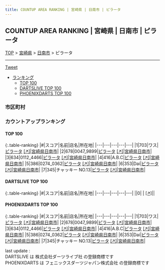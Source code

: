 ```yaml
---
title: COUNTUP AREA RANKING | 宮崎県 | 日南市 | ピラータ
---
```

## COUNTUP AREA RANKING | 宮崎県 | 日南市 | ピラータ

[TOP](/darts/rank/) > [宮崎県](/darts/rank/宮崎県/) > [日南市](/darts/rank/宮崎県/日南市/) > ピラータ

___

<a href="https://twitter.com/share?ref_src=twsrc%5Etfw" data-text="COUNTUP AREA RANKING | 宮崎県日南市ピラータ" class="twitter-share-button" data-hashtags="DARTSLIVE,PHOENIXDARTS,darts,ダーツ" data-show-count="false">Tweet</a>

* [ランキング](#カウントアップランキング)
    * [TOP 100](#top-100)
    * [DARTSLIVE TOP 100](#dartslive-top-100)
    * [PHOENIXDARTS TOP 100](#phoenixdarts-top-100)

### 市区町村

<ul>

</ul>

### カウントアップランキング

#### TOP 100



{:.table-ranking}
|#|スコア|名前|店名|所在地|
|---|---|---|---|---|
|1|703|<span class="rank-name-pd">ワス</span>|<a href="/darts/rank/shops/84410.html">ピラータ</a> <a href="https://vs.phoenixdarts.com/jp/shop/shopDetailInfo/s_84410?s_seq=84410">[↗]</a>|<a href="/darts/rank/宮崎県/日南市">宮崎県日南市</a>|
|2|678|<span class="rank-name-pd">0047_9899</span>|<a href="/darts/rank/shops/84410.html">ピラータ</a> <a href="https://vs.phoenixdarts.com/jp/shop/shopDetailInfo/s_84410?s_seq=84410">[↗]</a>|<a href="/darts/rank/宮崎県/日南市">宮崎県日南市</a>|
|3|634|<span class="rank-name-pd">0112_4466</span>|<a href="/darts/rank/shops/84410.html">ピラータ</a> <a href="https://vs.phoenixdarts.com/jp/shop/shopDetailInfo/s_84410?s_seq=84410">[↗]</a>|<a href="/darts/rank/宮崎県/日南市">宮崎県日南市</a>|
|4|416|<span class="rank-name-pd">A.B.C</span>|<a href="/darts/rank/shops/84410.html">ピラータ</a> <a href="https://vs.phoenixdarts.com/jp/shop/shopDetailInfo/s_84410?s_seq=84410">[↗]</a>|<a href="/darts/rank/宮崎県/日南市">宮崎県日南市</a>|
|5|386|<span class="rank-name-pd">0274_0362</span>|<a href="/darts/rank/shops/84410.html">ピラータ</a> <a href="https://vs.phoenixdarts.com/jp/shop/shopDetailInfo/s_84410?s_seq=84410">[↗]</a>|<a href="/darts/rank/宮崎県/日南市">宮崎県日南市</a>|
|6|353|<span class="rank-name-pd">Dai</span>|<a href="/darts/rank/shops/84410.html">ピラータ</a> <a href="https://vs.phoenixdarts.com/jp/shop/shopDetailInfo/s_84410?s_seq=84410">[↗]</a>|<a href="/darts/rank/宮崎県/日南市">宮崎県日南市</a>|
|7|345|<span class="rank-name-pd">チャッキー NO.13</span>|<a href="/darts/rank/shops/84410.html">ピラータ</a> <a href="https://vs.phoenixdarts.com/jp/shop/shopDetailInfo/s_84410?s_seq=84410">[↗]</a>|<a href="/darts/rank/宮崎県/日南市">宮崎県日南市</a>|


#### DARTSLIVE TOP 100



{:.table-ranking}
|#|スコア|名前|店名|所在地|
|---|---|---|---|---|
||0|<span class="rank-name-dl"> </span>|<a href="/darts/rank/shops/.html"></a> <a href="">[↗]</a>|<a href="/darts/rank//"></a>|


#### PHOENIXDARTS TOP 100



{:.table-ranking}
|#|スコア|名前|店名|所在地|
|---|---|---|---|---|
|1|703|<span class="rank-name-pd">ワス</span>|<a href="/darts/rank/shops/84410.html">ピラータ</a> <a href="https://vs.phoenixdarts.com/jp/shop/shopDetailInfo/s_84410?s_seq=84410">[↗]</a>|<a href="/darts/rank/宮崎県/日南市">宮崎県日南市</a>|
|2|678|<span class="rank-name-pd">0047_9899</span>|<a href="/darts/rank/shops/84410.html">ピラータ</a> <a href="https://vs.phoenixdarts.com/jp/shop/shopDetailInfo/s_84410?s_seq=84410">[↗]</a>|<a href="/darts/rank/宮崎県/日南市">宮崎県日南市</a>|
|3|634|<span class="rank-name-pd">0112_4466</span>|<a href="/darts/rank/shops/84410.html">ピラータ</a> <a href="https://vs.phoenixdarts.com/jp/shop/shopDetailInfo/s_84410?s_seq=84410">[↗]</a>|<a href="/darts/rank/宮崎県/日南市">宮崎県日南市</a>|
|4|416|<span class="rank-name-pd">A.B.C</span>|<a href="/darts/rank/shops/84410.html">ピラータ</a> <a href="https://vs.phoenixdarts.com/jp/shop/shopDetailInfo/s_84410?s_seq=84410">[↗]</a>|<a href="/darts/rank/宮崎県/日南市">宮崎県日南市</a>|
|5|386|<span class="rank-name-pd">0274_0362</span>|<a href="/darts/rank/shops/84410.html">ピラータ</a> <a href="https://vs.phoenixdarts.com/jp/shop/shopDetailInfo/s_84410?s_seq=84410">[↗]</a>|<a href="/darts/rank/宮崎県/日南市">宮崎県日南市</a>|
|6|353|<span class="rank-name-pd">Dai</span>|<a href="/darts/rank/shops/84410.html">ピラータ</a> <a href="https://vs.phoenixdarts.com/jp/shop/shopDetailInfo/s_84410?s_seq=84410">[↗]</a>|<a href="/darts/rank/宮崎県/日南市">宮崎県日南市</a>|
|7|345|<span class="rank-name-pd">チャッキー NO.13</span>|<a href="/darts/rank/shops/84410.html">ピラータ</a> <a href="https://vs.phoenixdarts.com/jp/shop/shopDetailInfo/s_84410?s_seq=84410">[↗]</a>|<a href="/darts/rank/宮崎県/日南市">宮崎県日南市</a>|


<div class="footer border-top border-gray-light mt-5 pt-3 text-right text-gray">
    last update : <span style="font-weight: italic" id="foot_last_modified"></span><br />
    DARTSLIVE は 株式会社ダーツライブ社 の登録商標です<br />
    PHOENIXDARTS は フェニックスダーツジャパン株式会社 の登録商標です<br />
</div>

<script src="https://cdnjs.cloudflare.com/ajax/libs/jquery.tablesorter/2.31.3/js/jquery.tablesorter.min.js" integrity="sha512-qzgd5cYSZcosqpzpn7zF2ZId8f/8CHmFKZ8j7mU4OUXTNRd5g+ZHBPsgKEwoqxCtdQvExE5LprwwPAgoicguNg==" crossorigin="anonymous" referrerpolicy="no-referrer"></script>
<link rel="stylesheet" href="https://cdnjs.cloudflare.com/ajax/libs/jquery.tablesorter/2.31.3/css/theme.default.min.css" integrity="sha512-wghhOJkjQX0Lh3NSWvNKeZ0ZpNn+SPVXX1Qyc9OCaogADktxrBiBdKGDoqVUOyhStvMBmJQ8ZdMHiR3wuEq8+w==" crossorigin="anonymous" referrerpolicy="no-referrer" />
<script>
$(function() {
    $(".table-ranking").tablesorter({sortList:[[0, 0]]});
    $("#foot_last_modified").text(formatDate(new Date(document.lastModified), 'yyyy-MM-dd HH:mm:ss'));
});
</script>

<script async src="https://platform.twitter.com/widgets.js" charset="utf-8"></script>